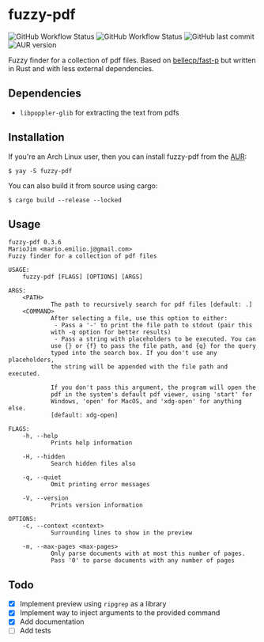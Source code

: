 # fuzzy-pdf

![GitHub Workflow Status](https://img.shields.io/github/workflow/status/MarioJim/fuzzy-pdf/Continuous%20Integration)
![GitHub Workflow Status](https://img.shields.io/github/workflow/status/MarioJim/fuzzy-pdf/Release%20pipeline)
![GitHub last commit](https://img.shields.io/github/last-commit/MarioJim/fuzzy-pdf)
![AUR version](https://img.shields.io/aur/version/fuzzy-pdf)

Fuzzy finder for a collection of pdf files. Based on [bellecp/fast-p](https://github.com/bellecp/fast-p) but written in Rust and with less external dependencies.

## Dependencies

- `libpoppler-glib` for extracting the text from pdfs

## Installation

If you're an Arch Linux user, then you can install fuzzy-pdf from the [AUR](https://aur.archlinux.org/packages/fuzzy-pdf/):

```
$ yay -S fuzzy-pdf
```

You can also build it from source using cargo:

```
$ cargo build --release --locked
```

## Usage

```
fuzzy-pdf 0.3.6
MarioJim <mario.emilio.j@gmail.com>
Fuzzy finder for a collection of pdf files

USAGE:
    fuzzy-pdf [FLAGS] [OPTIONS] [ARGS]

ARGS:
    <PATH>
            The path to recursively search for pdf files [default: .]
    <COMMAND>
            After selecting a file, use this option to either:
             - Pass a '-' to print the file path to stdout (pair this
            with -q option for better results)
             - Pass a string with placeholders to be executed. You can
            use {} or {f} to pass the file path, and {q} for the query
            typed into the search box. If you don't use any placeholders,
            the string will be appended with the file path and executed.

            If you don't pass this argument, the program will open the
            pdf in the system's default pdf viewer, using 'start' for
            Windows, 'open' for MacOS, and 'xdg-open' for anything else.
            [default: xdg-open]

FLAGS:
    -h, --help
            Prints help information

    -H, --hidden
            Search hidden files also

    -q, --quiet
            Omit printing error messages

    -V, --version
            Prints version information

OPTIONS:
    -c, --context <context>
            Surrounding lines to show in the preview

    -m, --max-pages <max-pages>
            Only parse documents with at most this number of pages.
            Pass '0' to parse documents with any number of pages
```

## Todo

- [x] Implement preview using `ripgrep` as a library
- [x] Implement way to inject arguments to the provided command
- [x] Add documentation
- [ ] Add tests
